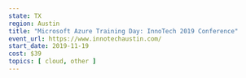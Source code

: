 ```yaml
---
state: TX
region: Austin
title: "Microsoft Azure Training Day: InnoTech 2019 Conference"
event_url: https://www.innotechaustin.com/
start_date: 2019-11-19
cost: $39
topics: [ cloud, other ]
---
```

